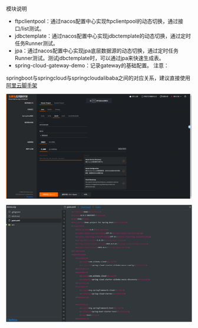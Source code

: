 模块说明

* ftpclientpool：通过nacos配置中心实现ftpclientpool的动态切换，通过接口/list测试。
* jdbctemplate：通过nacos配置中心实现jdbctemplate的动态切换，通过定时任务Runner测试。
* jpa：通过nacos配置中心实现jpa底层数据源的动态切换，通过定时任务Runner测试。测试jdbctemplate时，可以通过jpa来快速生成表。
* spring-cloud-gateway-demo：记录gateway的基础配置。
注意：

springboot与springcloud与springcloudalibaba之间的对应关系，建议直接使用[阿里云脚手架](https://start.aliyun.com/)

![image-20240320151732317](README/image-20240320151732317.png)

![image-20240320151828945](README/image-20240320151828945.png)